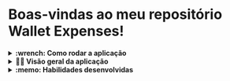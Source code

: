 # Boas-vindas ao meu repositório Wallet Expenses!

<details>
  <summary><strong>:wrench: Como rodar a aplicação</strong></summary><br />

  Neste projeto você poderá utilizar uma carteira de controle de gastos, com um conversor de moedas incluso:

  - clone o repositório: ```git clone git@github.com:iagoassis21/Wallet-Expenses.git```
  - npm install para instalar as dependência;
  - npm start para visualizar a aplicação localmente;
</details>


<details>
  <summary><strong>👨‍💻 Visão geral da aplicação</strong></summary><br />

  Neste projeto você poderá utilizar uma carteira de controle de gastos, com um conversor de moedas incluso:

  - Adicionar, remover e editar um gasto;
  - Visualizar uma tabelas com seus gastos;
  - Visualizar o total de gastos convertidos para uma moeda de escolha;
</details>

<details>
  <summary><strong>:memo: Habilidades desenvolvidas</strong></summary><br />

Nesta aplicação, seguimos a seguinte estrutura:

- Criar um _store_ Redux em aplicações React

- Criar _reducers_ no Redux em aplicações React

- Criar _actions_ no Redux em aplicações React

- Criar _dispatchers_ no Redux em aplicações React

- Conectar Redux aos componentes React

- Criar _actions_ assíncronas na sua aplicação React que faz uso de Redux.
</details>
